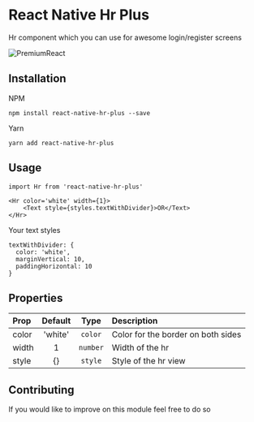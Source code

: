 # React Native Hr Plus

Hr component which you can use for awesome login/register screens

![PremiumReact](https://i.imgur.com/Wx054hF.png)

## Installation
NPM
```
npm install react-native-hr-plus --save
```

Yarn
```
yarn add react-native-hr-plus
```

## Usage
```
import Hr from 'react-native-hr-plus'

<Hr color='white' width={1}>
    <Text style={styles.textWithDivider}>OR</Text>
</Hr>
```

Your text styles
```
textWithDivider: {
  color: 'white',
  marginVertical: 10,
  paddingHorizontal: 10
}
```

## Properties

| Prop  | Default  | Type | Description |
| :------------ |:---------------:| :---------------:| :-----|
| color | 'white' | `color` | Color for the border on both sides |
| width | 1 | `number` | Width of the hr |
| style | {} | `style` | Style of the hr view |

## Contributing

If you would like to improve on this module feel free to do so